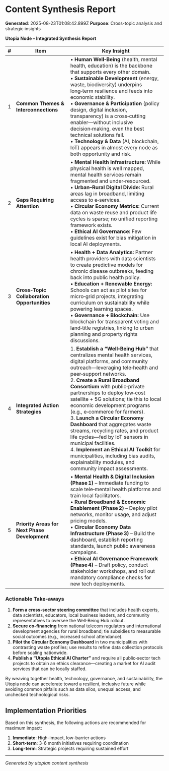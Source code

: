 # Content Synthesis Report

**Generated**: 2025-08-23T01:08:42.899Z
**Purpose**: Cross-topic analysis and strategic insights

**Utopia Node – Integrated Synthesis Report**

| # | Item | Key Insight |
|---|------|-------------|
| 1 | **Common Themes & Interconnections** | • **Human Well‑Being** (health, mental health, education) is the backbone that supports every other domain.<br>• **Sustainable Development** (energy, waste, biodiversity) underpins long‑term resilience and feeds into economic stability. <br>• **Governance & Participation** (policy design, digital inclusion, transparency) is a cross‑cutting enabler—without inclusive decision‑making, even the best technical solutions fail.<br>• **Technology & Data** (AI, blockchain, IoT) appears in almost every node as both opportunity and risk. |
| 2 | **Gaps Requiring Attention** | • **Mental Health Infrastructure:** While physical health is well mapped, mental health services remain fragmented and under‑resourced. <br>• **Urban–Rural Digital Divide:** Rural areas lag in broadband, limiting access to e‑services. <br>• **Circular Economy Metrics:** Current data on waste reuse and product life cycles is sparse; no unified reporting framework exists.<br>• **Ethical AI Governance:** Few guidelines exist for bias mitigation in local AI deployments. |
| 3 | **Cross‑Topic Collaboration Opportunities** | • **Health + Data Analytics:** Partner health providers with data scientists to create predictive models for chronic disease outbreaks, feeding back into public health policy. <br>• **Education + Renewable Energy:** Schools can act as pilot sites for micro‑grid projects, integrating curriculum on sustainability while powering learning spaces. <br>• **Governance + Blockchain:** Use blockchain for transparent voting and land‑title registries, linking to urban planning and property rights discussions. |
| 4 | **Integrated Action Strategies** | 1. **Establish a “Well‑Being Hub”** that centralizes mental health services, digital platforms, and community outreach—leveraging tele‑health and peer‑support networks.<br>2. **Create a Rural Broadband Consortium** with public‑private partnerships to deploy low‑cost satellite + 5G solutions; tie this to local economic development programs (e.g., e‑commerce for farmers).<br>3. **Launch a Circular Economy Dashboard** that aggregates waste streams, recycling rates, and product life cycles—fed by IoT sensors in municipal facilities.<br>4. **Implement an Ethical AI Toolkit** for municipalities, including bias audits, explainability modules, and community impact assessments. |
| 5 | **Priority Areas for Next Phase Development** | • **Mental Health & Digital Inclusion (Phase 1)** – Immediate funding to scale tele‑mental health platforms and train local facilitators.<br>• **Rural Broadband & Economic Enablement (Phase 2)** – Deploy pilot networks, monitor usage, and adjust pricing models.<br>• **Circular Economy Data Infrastructure (Phase 3)** – Build the dashboard, establish reporting standards, launch public awareness campaigns.<br>• **Ethical AI Governance Framework (Phase 4)** – Draft policy, conduct stakeholder workshops, and roll out mandatory compliance checks for new tech deployments. |

### Actionable Take‑aways

1. **Form a cross‑sector steering committee** that includes health experts, data scientists, educators, local business leaders, and community representatives to oversee the Well‑Being Hub rollout.  
2. **Secure co‑financing** from national telecom regulators and international development agencies for rural broadband; tie subsidies to measurable social outcomes (e.g., increased school attendance).  
3. **Pilot the Circular Economy Dashboard** in two municipalities with contrasting waste profiles; use results to refine data collection protocols before scaling nationwide.  
4. **Publish a “Utopia Ethical AI Charter”** and require all public‑sector tech projects to obtain an ethics clearance—creating a market for AI audit services that can be locally staffed.

By weaving together health, technology, governance, and sustainability, the Utopia node can accelerate toward a resilient, inclusive future while avoiding common pitfalls such as data silos, unequal access, and unchecked technological risks.

## Implementation Priorities
Based on this synthesis, the following actions are recommended for maximum impact:

1. **Immediate**: High-impact, low-barrier actions
2. **Short-term**: 3-6 month initiatives requiring coordination
3. **Long-term**: Strategic projects requiring sustained effort

---
*Generated by utopian content synthesis*
